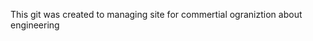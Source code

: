 This git was created to managing site for commertial ograniztion about engineering

<!---
KotBayun12/KotBayun12 is a ✨ special ✨ repository because its `README.md` (this file) appears on your GitHub profile.
You can click the Preview link to take a look at your changes.
--->
